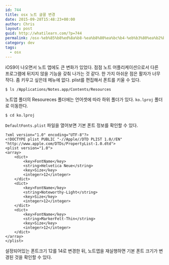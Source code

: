 ```yaml
---
id: 744
title: osx 노트 글꼴 변경
date: 2015-09-28T15:48:23+00:00
author: Chris
layout: post
guid: http://whatilearn.com/?p=744
permalink: /osx-%eb%85%b8%ed%8a%b8-%ea%b8%80%ea%bc%b4-%eb%b3%80%ea%b2%bd/
category: dev
tags:
  - osx
---
```

iOS9이 나오면서 노트 앱에도 큰 변화가 있었다. 점점 노트 어플리케이션으로서 다른 프로그램에 뒤지지 않을 기능을 갖춰 나가는 것 같다. 한 가지 아쉬운 점은 활자가 너무 작다. 좀 키우고 싶은데 메뉴에 없다. plist를 편집해서 폰트를 키울 수 있다.

<pre><code>$ ls /Applications/Notes.app/Contents/Resources
</code></pre>

노트앱 폴더의 Resoureces 폴더에는 언어셋에 따라 하위 폴더가 있다. <code>ko.lproj</code> 폴더로 이동한다.

<pre><code>$ cd ko.lproj
</code></pre>

<code>DefaultFonts.plist</code> 파일을 열어보면 기본 폰트 정보를 확인할 수 있다.

<pre><code class="xml">?xml version="1.0" encoding="UTF-8"?&gt;
&lt;!DOCTYPE plist PUBLIC "-//Apple//DTD PLIST 1.0//EN" "http://www.apple.com/DTDs/PropertyList-1.0.dtd"&gt;
&lt;plist version="1.0"&gt;
&lt;array&gt;
    &lt;dict&gt;
        &lt;key&gt;FontName&lt;/key&gt;
        &lt;string&gt;Helvetica Neue&lt;/string&gt;
        &lt;key&gt;Size&lt;/key&gt;
        &lt;integer&gt;12&lt;/integer&gt;
    &lt;/dict&gt;
    &lt;dict&gt;
        &lt;key&gt;FontName&lt;/key&gt;
        &lt;string&gt;Noteworthy-Light&lt;/string&gt;
        &lt;key&gt;Size&lt;/key&gt;
        &lt;integer&gt;12&lt;/integer&gt;
    &lt;/dict&gt;
    &lt;dict&gt;
        &lt;key&gt;FontName&lt;/key&gt;
        &lt;string&gt;MarkerFelt-Thin&lt;/string&gt;
        &lt;key&gt;Size&lt;/key&gt;
        &lt;integer&gt;12&lt;/integer&gt;
    &lt;/dict&gt;
&lt;/array&gt;
&lt;/plist&gt;
</code></pre>

설정되어있는 폰트크기 12를 14로 변경한 뒤, 노트앱을 재실행하면 기본 폰트 크기가 변경된 것을 확인할 수 있다.